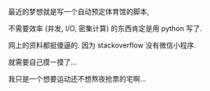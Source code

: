 最近的梦想就是写一个自动预定体育馆的脚本,

不需要效率 (并发, I/O, 密集计算) 的东西肯定是用 python 写了.

网上的资料都挺傻逼的. 因为 stackoverflow 没有微信小程序.



就需要自己摸一摸了... 

我只是一个想要运动还不想熬夜抢票的宅啊...



